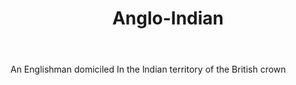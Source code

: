 ---
title: Anglo-Indian
letter: A
permalink: "/definitions/anglo-indian.html"
body: An Englishman domiciled In the lndian territory of the British crown
published_at: '2018-07-07'
layout: post
---
